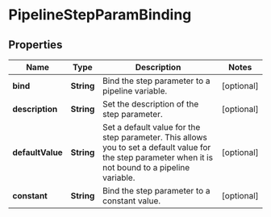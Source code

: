 

# PipelineStepParamBinding


## Properties

Name | Type | Description | Notes
------------ | ------------- | ------------- | -------------
**bind** | **String** | Bind the step parameter to a pipeline variable. |  [optional]
**description** | **String** | Set the description of the step parameter. |  [optional]
**defaultValue** | **String** | Set a default value for the step parameter.  This allows you to set a default value for the step parameter when it is not bound to a pipeline variable. |  [optional]
**constant** | **String** | Bind the step parameter to a constant value. |  [optional]




